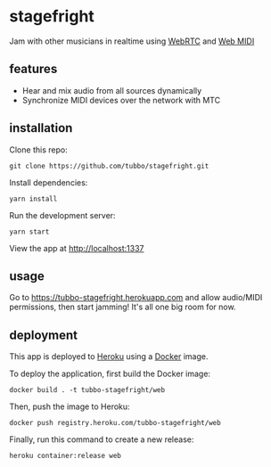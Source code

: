 # stagefright

Jam with other musicians in realtime using [WebRTC][] and [Web MIDI][]

## features

- Hear and mix audio from all sources dynamically
- Synchronize MIDI devices over the network with MTC

## installation

Clone this repo:

    git clone https://github.com/tubbo/stagefright.git

Install dependencies:

    yarn install

Run the development server:

    yarn start

View the app at <http://localhost:1337>

## usage

Go to https://tubbo-stagefright.herokuapp.com and allow audio/MIDI
permissions, then start jamming! It's all one big room for now.

## deployment

This app is deployed to [Heroku][] using a [Docker][] image.

To deploy the application, first build the Docker image:

    docker build . -t tubbo-stagefright/web

Then, push the image to Heroku:

    docker push registry.heroku.com/tubbo-stagefright/web

Finally, run this command to create a new release:

    heroku container:release web

[WebRTC]: https://www.w3.org/TR/webrtc/
[Web MIDI]: https://www.w3.org/TR/webmidi/
[Heroku]: https://heroku.com
[Docker]: https://docker.com
